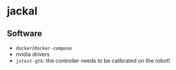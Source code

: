 jackal
======

## Software
 - `docker`/`docker-compose`
 - nvidia drivers
 - `jstest-gtk`: the controller needs to be calibrated on the robot!
